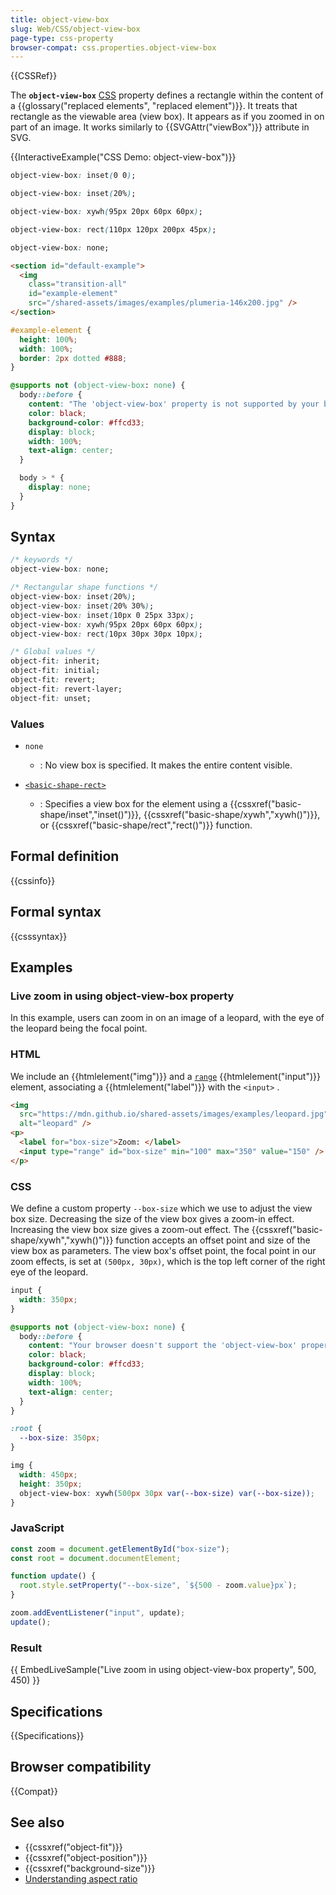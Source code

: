```yaml
---
title: object-view-box
slug: Web/CSS/object-view-box
page-type: css-property
browser-compat: css.properties.object-view-box
---
```


{{CSSRef}}

The **`object-view-box`** [CSS](/en-US/docs/Web/CSS) property defines a rectangle within the content of a {{glossary("replaced elements", "replaced element")}}. It treats that rectangle as the viewable area (view box). It appears as if you zoomed in on part of an image. It works similarly to {{SVGAttr("viewBox")}} attribute in SVG.

{{InteractiveExample("CSS Demo: object-view-box")}}

```css interactive-example-choice
object-view-box: inset(0 0);
```

```css interactive-example-choice
object-view-box: inset(20%);
```

```css interactive-example-choice
object-view-box: xywh(95px 20px 60px 60px);
```

```css interactive-example-choice
object-view-box: rect(110px 120px 200px 45px);
```

```css interactive-example-choice
object-view-box: none;
```

```html interactive-example
<section id="default-example">
  <img
    class="transition-all"
    id="example-element"
    src="/shared-assets/images/examples/plumeria-146x200.jpg" />
</section>
```

```css interactive-example
#example-element {
  height: 100%;
  width: 100%;
  border: 2px dotted #888;
}

@supports not (object-view-box: none) {
  body::before {
    content: "The 'object-view-box' property is not supported by your browser.";
    color: black;
    background-color: #ffcd33;
    display: block;
    width: 100%;
    text-align: center;
  }

  body > * {
    display: none;
  }
}
```

## Syntax

```css
/* keywords */
object-view-box: none;

/* Rectangular shape functions */
object-view-box: inset(20%);
object-view-box: inset(20% 30%);
object-view-box: inset(10px 0 25px 33px);
object-view-box: xywh(95px 20px 60px 60px);
object-view-box: rect(10px 30px 30px 10px);

/* Global values */
object-fit: inherit;
object-fit: initial;
object-fit: revert;
object-fit: revert-layer;
object-fit: unset;
```

### Values

- `none`

  - : No view box is specified. It makes the entire content visible.

- [`<basic-shape-rect>`](/en-US/docs/Web/CSS/basic-shape#basic-shape-rect)
  - : Specifies a view box for the element using a {{cssxref("basic-shape/inset","inset()")}}, {{cssxref("basic-shape/xywh","xywh()")}}, or {{cssxref("basic-shape/rect","rect()")}} function.

## Formal definition

{{cssinfo}}

## Formal syntax

{{csssyntax}}

## Examples

### Live zoom in using object-view-box property

In this example, users can zoom in on an image of a leopard, with the eye of the leopard being the focal point.

### HTML

We include an {{htmlelement("img")}} and a [`range`](Web/HTML/Reference/Elements/input/range) {{htmlelement("input")}} element, associating a {{htmlelement("label")}} with the `<input>` .

```html
<img
  src="https://mdn.github.io/shared-assets/images/examples/leopard.jpg"
  alt="leopard" />
<p>
  <label for="box-size">Zoom: </label>
  <input type="range" id="box-size" min="100" max="350" value="150" />
</p>
```

### CSS

We define a custom property `--box-size` which we use to adjust the view box size. Decreasing the size of the view box gives a zoom-in effect. Increasing the view box size gives a zoom-out effect. The {{cssxref("basic-shape/xywh","xywh()")}} function accepts an offset point and size of the view box as parameters. The view box's offset point, the focal point in our zoom effects, is set at `(500px, 30px)`, which is the top left corner of the right eye of the leopard.

```css hidden
input {
  width: 350px;
}

@supports not (object-view-box: none) {
  body::before {
    content: "Your browser doesn't support the 'object-view-box' property.";
    color: black;
    background-color: #ffcd33;
    display: block;
    width: 100%;
    text-align: center;
  }
}
```

```css
:root {
  --box-size: 350px;
}

img {
  width: 450px;
  height: 350px;
  object-view-box: xywh(500px 30px var(--box-size) var(--box-size));
}
```

### JavaScript

```js
const zoom = document.getElementById("box-size");
const root = document.documentElement;

function update() {
  root.style.setProperty("--box-size", `${500 - zoom.value}px`);
}

zoom.addEventListener("input", update);
update();
```

### Result

{{ EmbedLiveSample("Live zoom in using object-view-box property", 500, 450) }}

## Specifications

{{Specifications}}

## Browser compatibility

{{Compat}}

## See also

- {{cssxref("object-fit")}}
- {{cssxref("object-position")}}
- {{cssxref("background-size")}}
- [Understanding aspect ratio](/en-US/docs/Web/CSS/CSS_box_sizing/Understanding_aspect-ratio)
